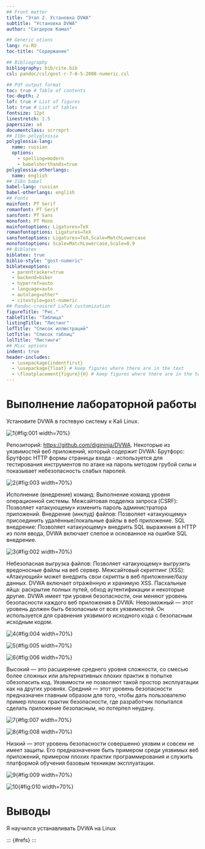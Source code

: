 ```yaml
---
## Front matter
title: "Этап 2. Установка DVWA"
subtitle: "Установка DVWA"
author: "Сагдеров Камал"

## Generic otions
lang: ru-RU
toc-title: "Содержание"

## Bibliography
bibliography: bib/cite.bib
csl: pandoc/csl/gost-r-7-0-5-2008-numeric.csl

## Pdf output format
toc: true # Table of contents
toc-depth: 2
lof: true # List of figures
lot: true # List of tables
fontsize: 12pt
linestretch: 1.5
papersize: a4
documentclass: scrreprt
## I18n polyglossia
polyglossia-lang:
  name: russian
  options:
	- spelling=modern
	- babelshorthands=true
polyglossia-otherlangs:
  name: english
## I18n babel
babel-lang: russian
babel-otherlangs: english
## Fonts
mainfont: PT Serif
romanfont: PT Serif
sansfont: PT Sans
monofont: PT Mono
mainfontoptions: Ligatures=TeX
romanfontoptions: Ligatures=TeX
sansfontoptions: Ligatures=TeX,Scale=MatchLowercase
monofontoptions: Scale=MatchLowercase,Scale=0.9
## Biblatex
biblatex: true
biblio-style: "gost-numeric"
biblatexoptions:
  - parentracker=true
  - backend=biber
  - hyperref=auto
  - language=auto
  - autolang=other*
  - citestyle=gost-numeric
## Pandoc-crossref LaTeX customization
figureTitle: "Рис."
tableTitle: "Таблица"
listingTitle: "Листинг"
lofTitle: "Список иллюстраций"
lotTitle: "Список таблиц"
lolTitle: "Листинги"
## Misc options
indent: true
header-includes:
  - \usepackage{indentfirst}
  - \usepackage{float} # keep figures where there are in the text
  - \floatplacement{figure}{H} # keep figures where there are in the text
---
```



# Выполнение лабораторной работы
Установите DVWA в гостевую систему к Kali Linux.

![1](image/1.png){#fig:001 width=70%}

Репозиторий: https://github.com/digininja/DVWA.
Некоторые из уязвимостей веб приложений, который содержит DVWA:
Брутфорс: Брутфорс HTTP формы страницы входа - используется для тестирования инструментов по атаке на пароль методом грубой силы и показывает небезопасность слабых паролей.

![2](image/3.png){#fig:003 width=70%}

Исполнение (внедрение) команд: Выполнение команд уровня операционной системы.
Межсайтовая подделка запроса (CSRF): Позволяет «атакующему» изменить пароль администратора приложений.
Внедрение (инклуд) файлов: Позволяет «атакующему» присоединить удалённые/локальные файлы в веб приложение.
SQL внедрение: Позволяет «атакующему» внедрить SQL выражения в HTTP из поля ввода, DVWA включает слепое и основанное на ошибке SQL внедрение.

![3](image/2.png){#fig:002 width=70%}

Небезопасная выгрузка файлов: Позволяет «атакующему» выгрузить вредоносные файлы на веб сервер.
Межсайтовый скриптинг (XSS): «Атакующий» может внедрить свои скрипты в веб приложение/базу данных. DVWA включает отражённую и хранимую XSS.
Пасхальные яйца: раскрытие полных путей, обход аутентификации и некоторые другие.
DVWA имеет три уровня безопасности, они меняют уровень безопасности каждого веб приложения в DVWA:
Невозможный — этот уровень должен быть безопасным от всех уязвимостей. Он используется для сравнения уязвимого исходного кода с безопасным исходным кодом.

![4](image/4.png){#fig:004 width=70%}

![5](image/5.png){#fig:005 width=70%}

![6](image/6.png){#fig:006 width=70%}

Высокий — это расширение среднего уровня сложности, со смесью более сложных или альтернативных плохих практик в попытке обезопасить код. Уязвимости не позволяют такой простор эксплуатации как на других уровнях.
Средний — этот уровень безопасности предназначен главным образом для того, чтобы дать пользователю пример плохих практик безопасности, где разработчик попытался сделать приложение безопасным, но потерпел неудачу.

![7](image/7.png){#fig:007 width=70%}

![8](image/8.png){#fig:008 width=70%}

Низкий — этот уровень безопасности совершенно уязвим и совсем не имеет защиты. Его предназначение быть примером среди уязвимых веб приложений, примером плохих практик программирования и служить платформой обучения базовым техникам эксплуатации.


![9](image/9.png){#fig:009 width=70%}

![10](image/10.png){#fig:010 width=70%}

# Выводы

Я научился устанавливать DVWA на Linux

::: {#refs}
:::
